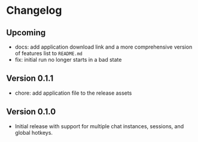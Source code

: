 # Changelog

## Upcoming

- docs: add application download link and a more comprehensive version of features list to `README.md`
- fix: initial run no longer starts in a bad state

## Version 0.1.1

- chore: add application file to the release assets

## Version 0.1.0

- Initial release with support for multiple chat instances, sessions, and global hotkeys.
